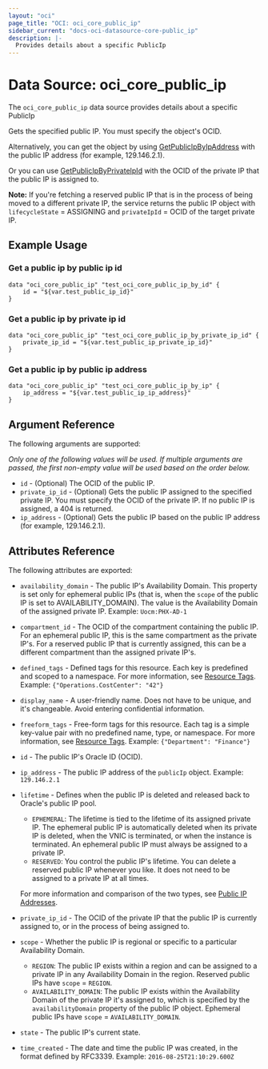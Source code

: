 ```yaml
---
layout: "oci"
page_title: "OCI: oci_core_public_ip"
sidebar_current: "docs-oci-datasource-core-public_ip"
description: |-
  Provides details about a specific PublicIp
---
```


# Data Source: oci_core_public_ip
The `oci_core_public_ip` data source provides details about a specific PublicIp

Gets the specified public IP. You must specify the object's OCID.

Alternatively, you can get the object by using [GetPublicIpByIpAddress](https://docs.us-phoenix-1.oraclecloud.com/api/#/en/iaas/20160918/PublicIp/GetPublicIpByIpAddress)
with the public IP address (for example, 129.146.2.1).

Or you can use [GetPublicIpByPrivateIpId](https://docs.us-phoenix-1.oraclecloud.com/api/#/en/iaas/20160918/PublicIp/GetPublicIpByPrivateIpId)
with the OCID of the private IP that the public IP is assigned to.

**Note:** If you're fetching a reserved public IP that is in the process of being
moved to a different private IP, the service returns the public IP object with
`lifecycleState` = ASSIGNING and `privateIpId` = OCID of the target private IP.


## Example Usage

### Get a public ip by public ip id
```hcl
data "oci_core_public_ip" "test_oci_core_public_ip_by_id" {
    id = "${var.test_public_ip_id}"
}
```

### Get a public ip by private ip id
```hcl
data "oci_core_public_ip" "test_oci_core_public_ip_by_private_ip_id" {
    private_ip_id = "${var.test_public_ip_private_ip_id}"
}
```

### Get a public ip by public ip address
```hcl
data "oci_core_public_ip" "test_oci_core_public_ip_by_ip" {
    ip_address = "${var.test_public_ip_ip_address}"
}
```

## Argument Reference

The following arguments are supported:

_Only one of the following values will be used. If multiple arguments are passed, the first non-empty value will be used based on the order below._
  
* `id` - (Optional) The OCID of the public IP.
* `private_ip_id` - (Optional) Gets the public IP assigned to the specified private IP. You must specify the OCID of the private IP. If no public IP is assigned, a 404 is returned.
* `ip_address` - (Optional) Gets the public IP based on the public IP address (for example, 129.146.2.1).


## Attributes Reference

The following attributes are exported:

* `availability_domain` - The public IP's Availability Domain. This property is set only for ephemeral public IPs (that is, when the `scope` of the public IP is set to AVAILABILITY_DOMAIN). The value is the Availability Domain of the assigned private IP.  Example: `Uocm:PHX-AD-1` 
* `compartment_id` - The OCID of the compartment containing the public IP. For an ephemeral public IP, this is the same compartment as the private IP's. For a reserved public IP that is currently assigned, this can be a different compartment than the assigned private IP's. 
* `defined_tags` - Defined tags for this resource. Each key is predefined and scoped to a namespace. For more information, see [Resource Tags](https://docs.us-phoenix-1.oraclecloud.com/Content/General/Concepts/resourcetags.htm).  Example: `{"Operations.CostCenter": "42"}` 
* `display_name` - A user-friendly name. Does not have to be unique, and it's changeable. Avoid entering confidential information. 
* `freeform_tags` - Free-form tags for this resource. Each tag is a simple key-value pair with no predefined name, type, or namespace. For more information, see [Resource Tags](https://docs.us-phoenix-1.oraclecloud.com/Content/General/Concepts/resourcetags.htm).  Example: `{"Department": "Finance"}` 
* `id` - The public IP's Oracle ID (OCID).
* `ip_address` - The public IP address of the `publicIp` object.  Example: `129.146.2.1` 
* `lifetime` - Defines when the public IP is deleted and released back to Oracle's public IP pool.
	* `EPHEMERAL`: The lifetime is tied to the lifetime of its assigned private IP. The ephemeral public IP is automatically deleted when its private IP is deleted, when the VNIC is terminated, or when the instance is terminated. An ephemeral public IP must always be assigned to a private IP.
	* `RESERVED`: You control the public IP's lifetime. You can delete a reserved public IP whenever you like. It does not need to be assigned to a private IP at all times.

	For more information and comparison of the two types, see [Public IP Addresses](https://docs.us-phoenix-1.oraclecloud.com/Content/Network/Tasks/managingpublicIPs.htm). 
* `private_ip_id` - The OCID of the private IP that the public IP is currently assigned to, or in the process of being assigned to. 
* `scope` - Whether the public IP is regional or specific to a particular Availability Domain.
	* `REGION`: The public IP exists within a region and can be assigned to a private IP in any Availability Domain in the region. Reserved public IPs have `scope` = `REGION`.
	* `AVAILABILITY_DOMAIN`: The public IP exists within the Availability Domain of the private IP it's assigned to, which is specified by the `availabilityDomain` property of the public IP object. Ephemeral public IPs have `scope` = `AVAILABILITY_DOMAIN`. 
* `state` - The public IP's current state.
* `time_created` - The date and time the public IP was created, in the format defined by RFC3339.  Example: `2016-08-25T21:10:29.600Z` 

